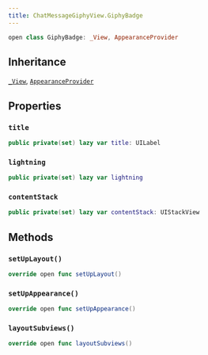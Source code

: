```yaml
---
title: ChatMessageGiphyView.GiphyBadge
---
```


``` swift
open class GiphyBadge: _View, AppearanceProvider 
```

## Inheritance

[`_View`](../../common-views/_view.md), [`AppearanceProvider`](../../utils/appearance-provider.md)

## Properties

### `title`

``` swift
public private(set) lazy var title: UILabel 
```

### `lightning`

``` swift
public private(set) lazy var lightning 
```

### `contentStack`

``` swift
public private(set) lazy var contentStack: UIStackView 
```

## Methods

### `setUpLayout()`

``` swift
override open func setUpLayout() 
```

### `setUpAppearance()`

``` swift
override open func setUpAppearance() 
```

### `layoutSubviews()`

``` swift
override open func layoutSubviews() 
```
